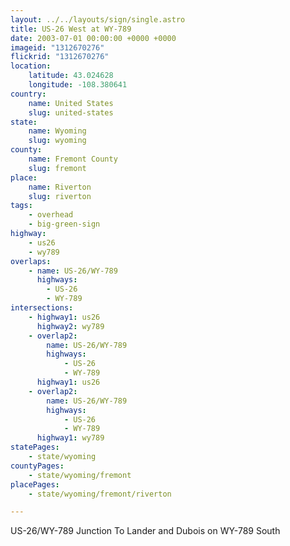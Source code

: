 ```yaml
---
layout: ../../layouts/sign/single.astro
title: US-26 West at WY-789
date: 2003-07-01 00:00:00 +0000 +0000
imageid: "1312670276"
flickrid: "1312670276"
location:
    latitude: 43.024628
    longitude: -108.380641
country:
    name: United States
    slug: united-states
state:
    name: Wyoming
    slug: wyoming
county:
    name: Fremont County
    slug: fremont
place:
    name: Riverton
    slug: riverton
tags:
    - overhead
    - big-green-sign
highway:
    - us26
    - wy789
overlaps:
    - name: US-26/WY-789
      highways:
        - US-26
        - WY-789
intersections:
    - highway1: us26
      highway2: wy789
    - overlap2:
        name: US-26/WY-789
        highways:
            - US-26
            - WY-789
      highway1: us26
    - overlap2:
        name: US-26/WY-789
        highways:
            - US-26
            - WY-789
      highway1: wy789
statePages:
    - state/wyoming
countyPages:
    - state/wyoming/fremont
placePages:
    - state/wyoming/fremont/riverton

---
```

US-26/WY-789 Junction To Lander and Dubois on WY-789 South
